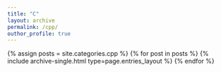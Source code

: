 ```yaml
---
title: "C"
layout: archive
permalink: /cpp/
outhor_profile: true
---
```



{% assign posts = site.categories.cpp %}
{% for post in posts %} {% include archive-single.html type=page.entries_layout %} {% endfor %}
